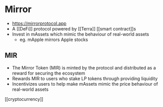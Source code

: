 # Mirror
- https://mirrorprotocol.app
- A [[DeFi]] protocol powered by [[Terra]] [[smart contract]]s
- Invest in mAssets which mimic the behaviour of real-world assets
	- eg. mApple mirrors Apple stocks

## MIR
- The Mirror Token (MIR) is minted by the protocol and distributed as a reward for securing the ecosystem
- Rewards MIR to users who stake LP tokens through providing liquidity
- Incentivizes users to help make mAssets mimic the price behaviour of real-world assets

[[cryptocurrency]]